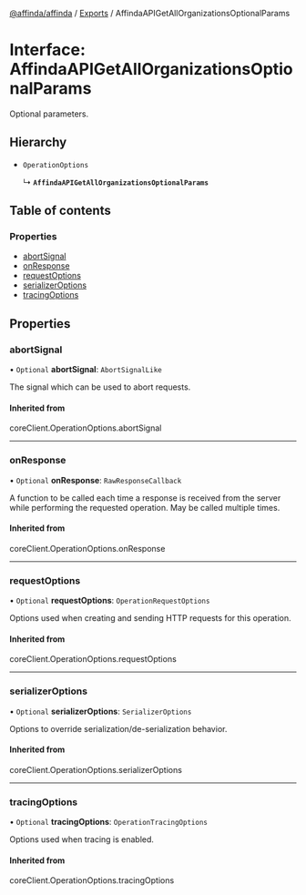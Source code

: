 [@affinda/affinda](../README.md) / [Exports](../modules.md) / AffindaAPIGetAllOrganizationsOptionalParams

# Interface: AffindaAPIGetAllOrganizationsOptionalParams

Optional parameters.

## Hierarchy

- `OperationOptions`

  ↳ **`AffindaAPIGetAllOrganizationsOptionalParams`**

## Table of contents

### Properties

- [abortSignal](AffindaAPIGetAllOrganizationsOptionalParams.md#abortsignal)
- [onResponse](AffindaAPIGetAllOrganizationsOptionalParams.md#onresponse)
- [requestOptions](AffindaAPIGetAllOrganizationsOptionalParams.md#requestoptions)
- [serializerOptions](AffindaAPIGetAllOrganizationsOptionalParams.md#serializeroptions)
- [tracingOptions](AffindaAPIGetAllOrganizationsOptionalParams.md#tracingoptions)

## Properties

### abortSignal

• `Optional` **abortSignal**: `AbortSignalLike`

The signal which can be used to abort requests.

#### Inherited from

coreClient.OperationOptions.abortSignal

___

### onResponse

• `Optional` **onResponse**: `RawResponseCallback`

A function to be called each time a response is received from the server
while performing the requested operation.
May be called multiple times.

#### Inherited from

coreClient.OperationOptions.onResponse

___

### requestOptions

• `Optional` **requestOptions**: `OperationRequestOptions`

Options used when creating and sending HTTP requests for this operation.

#### Inherited from

coreClient.OperationOptions.requestOptions

___

### serializerOptions

• `Optional` **serializerOptions**: `SerializerOptions`

Options to override serialization/de-serialization behavior.

#### Inherited from

coreClient.OperationOptions.serializerOptions

___

### tracingOptions

• `Optional` **tracingOptions**: `OperationTracingOptions`

Options used when tracing is enabled.

#### Inherited from

coreClient.OperationOptions.tracingOptions
